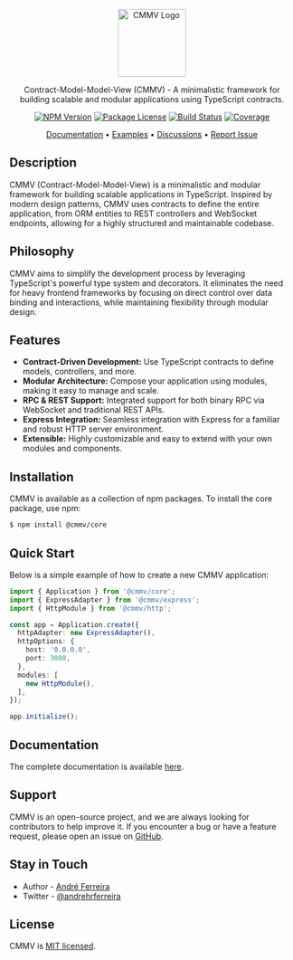 
<p align="center">
  <a href="https://github.com/andrehrferreira/cmmv" target="blank"><img src="https://example.com/logo.png" width="120" alt="CMMV Logo" /></a>
</p>
<p align="center">Contract-Model-Model-View (CMMV) - A minimalistic framework for building scalable and modular applications using TypeScript contracts.</p>
<p align="center">
    <a href="https://www.npmjs.com/package/@cmmv/core"><img src="https://img.shields.io/npm/v/@cmmv/core.svg" alt="NPM Version" /></a>
    <a href="https://www.npmjs.com/package/@cmmv/core"><img src="https://img.shields.io/npm/l/@cmmv/core.svg" alt="Package License" /></a>
    <a href="https://github.com/andrehrferreira/cmmv/actions"><img src="https://github.com/andrehrferreira/cmmv/workflows/CI/badge.svg" alt="Build Status" /></a>
    <a href="https://coveralls.io/github/andrehrferreira/cmmv?branch=main"><img src="https://coveralls.io/repos/github/andrehrferreira/cmmv/badge.svg?branch=main" alt="Coverage" /></a>
</p>

<p align="center">
  <a href="https://andrehrferreira.github.io/cmmv">Documentation</a> &bull;
  <a href="https://github.com/andrehrferreira/cmmv/tree/main/examples">Examples</a> &bull;
  <a href="https://github.com/andrehrferreira/cmmv/discussions">Discussions</a> &bull;
  <a href="https://github.com/andrehrferreira/cmmv/issues">Report Issue</a>
</p>

## Description

CMMV (Contract-Model-Model-View) is a minimalistic and modular framework for building scalable applications in TypeScript. Inspired by modern design patterns, CMMV uses contracts to define the entire application, from ORM entities to REST controllers and WebSocket endpoints, allowing for a highly structured and maintainable codebase.

## Philosophy

CMMV aims to simplify the development process by leveraging TypeScript's powerful type system and decorators. It eliminates the need for heavy frontend frameworks by focusing on direct control over data binding and interactions, while maintaining flexibility through modular design.

## Features

- **Contract-Driven Development:** Use TypeScript contracts to define models, controllers, and more.
- **Modular Architecture:** Compose your application using modules, making it easy to manage and scale.
- **RPC & REST Support:** Integrated support for both binary RPC via WebSocket and traditional REST APIs.
- **Express Integration:** Seamless integration with Express for a familiar and robust HTTP server environment.
- **Extensible:** Highly customizable and easy to extend with your own modules and components.

## Installation

CMMV is available as a collection of npm packages. To install the core package, use npm:

```bash
$ npm install @cmmv/core
```

## Quick Start

Below is a simple example of how to create a new CMMV application:

```typescript
import { Application } from '@cmmv/core';
import { ExpressAdapter } from '@cmmv/express';
import { HttpModule } from '@cmmv/http';

const app = Application.create({
  httpAdapter: new ExpressAdapter(),
  httpOptions: {
    host: '0.0.0.0',
    port: 3000,
  },
  modules: [
    new HttpModule(),
  ],
});

app.initialize();
```

## Documentation

The complete documentation is available [here](https://andrehrferreira.github.io/cmmv).

## Support

CMMV is an open-source project, and we are always looking for contributors to help improve it. If you encounter a bug or have a feature request, please open an issue on [GitHub](https://github.com/andrehrferreira/cmmv/issues).

## Stay in Touch

- Author - [André Ferreira](https://github.com/andrehrferreira)
- Twitter - [@andrehrferreira](https://twitter.com/andrehrferreira)

## License

CMMV is [MIT licensed](LICENSE).

